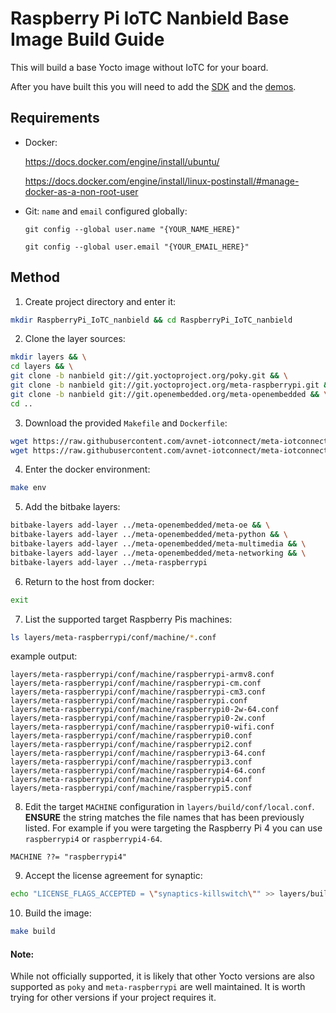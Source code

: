# Raspberry Pi IoTC Nanbield Base Image Build Guide

This will build a base Yocto image without IoTC for your board.

After you have built this you will need to add the [SDK](../../IoTC-SDK/README.md) and the [demos](../../Demos/README.md).

## Requirements
- Docker: 

    https://docs.docker.com/engine/install/ubuntu/
    
    https://docs.docker.com/engine/install/linux-postinstall/#manage-docker-as-a-non-root-user
- Git: `name` and `email` configured globally:

    `git config --global user.name "{YOUR_NAME_HERE}"`

    `git config --global user.email "{YOUR_EMAIL_HERE}"`

## Method
1. Create project directory and enter it:
```bash
mkdir RaspberryPi_IoTC_nanbield && cd RaspberryPi_IoTC_nanbield
```

2. Clone the layer sources:
```bash
mkdir layers && \
cd layers && \
git clone -b nanbield git://git.yoctoproject.org/poky.git && \
git clone -b nanbield git://git.yoctoproject.org/meta-raspberrypi.git && \
git clone -b nanbield git://git.openembedded.org/meta-openembedded && \
cd ..
```

3. Download the provided `Makefile` and `Dockerfile`:
```bash
wget https://raw.githubusercontent.com/avnet-iotconnect/meta-iotconnect-docs/main/Build/RaspberryPi/nanbield/Makefile && \
wget https://raw.githubusercontent.com/avnet-iotconnect/meta-iotconnect-docs/main/Build/RaspberryPi/nanbield/Dockerfile
```

4. Enter the docker environment:
```bash
make env
```

5. Add the bitbake layers:
```bash
bitbake-layers add-layer ../meta-openembedded/meta-oe && \
bitbake-layers add-layer ../meta-openembedded/meta-python && \
bitbake-layers add-layer ../meta-openembedded/meta-multimedia && \
bitbake-layers add-layer ../meta-openembedded/meta-networking && \
bitbake-layers add-layer ../meta-raspberrypi
```

6. Return to the host from docker:
```bash
exit
```

7. List the supported target Raspberry Pis machines:
```bash
ls layers/meta-raspberrypi/conf/machine/*.conf
```
example output:
```
layers/meta-raspberrypi/conf/machine/raspberrypi-armv8.conf
layers/meta-raspberrypi/conf/machine/raspberrypi-cm.conf
layers/meta-raspberrypi/conf/machine/raspberrypi-cm3.conf
layers/meta-raspberrypi/conf/machine/raspberrypi.conf
layers/meta-raspberrypi/conf/machine/raspberrypi0-2w-64.conf
layers/meta-raspberrypi/conf/machine/raspberrypi0-2w.conf
layers/meta-raspberrypi/conf/machine/raspberrypi0-wifi.conf
layers/meta-raspberrypi/conf/machine/raspberrypi0.conf
layers/meta-raspberrypi/conf/machine/raspberrypi2.conf
layers/meta-raspberrypi/conf/machine/raspberrypi3-64.conf
layers/meta-raspberrypi/conf/machine/raspberrypi3.conf
layers/meta-raspberrypi/conf/machine/raspberrypi4-64.conf
layers/meta-raspberrypi/conf/machine/raspberrypi4.conf
layers/meta-raspberrypi/conf/machine/raspberrypi5.conf
```

8. Edit the target `MACHINE` configuration in `layers/build/conf/local.conf`. **ENSURE** the string matches the file names that has been previously listed. For example if you were targeting the Raspberry Pi 4 you can use `raspberrypi4` or `raspberrypi4-64`.
```
MACHINE ??= "raspberrypi4"
```

9. Accept the license agreement for synaptic:
```bash
echo "LICENSE_FLAGS_ACCEPTED = \"synaptics-killswitch\"" >> layers/build/conf/local.conf
```

10. Build the image:
```bash
make build
```

#### Note:
While not officially supported, it is likely that other Yocto versions are also supported as `poky` and `meta-raspberrypi` are well maintained. It is worth trying for other versions if your project requires it.
